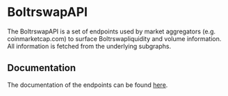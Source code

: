 # BoltrswapAPI

The BoltrswapAPI is a set of endpoints used by market aggregators (e.g. coinmarketcap.com) to surface Boltrswapliquidity
and volume information. All information is fetched from the underlying subgraphs.

## Documentation

The documentation of the endpoints can be found [here](./documentation.md).
